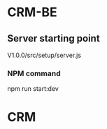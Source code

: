 # CRM-BE

## Server starting point
V1.0.0/src/setup/server.js

### NPM command
npm run start:dev
# CRM
